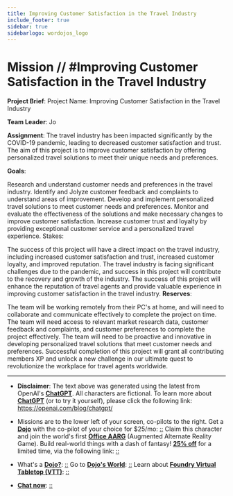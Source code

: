 ```yaml
---
title: Improving Customer Satisfaction in the Travel Industry
include_footer: true
sidebar: true
sidebarlogo: wordojos_logo
---
```

# Mission // #Improving Customer Satisfaction in the Travel Industry

**Project Brief**:
Project Name: Improving Customer Satisfaction in the Travel Industry

**Team Leader**: Jo

**Assignment**:
The travel industry has been impacted significantly by the COVID-19 pandemic, leading to decreased customer satisfaction and trust. The aim of this project is to improve customer satisfaction by offering personalized travel solutions to meet their unique needs and preferences.

**Goals**:

Research and understand customer needs and preferences in the travel industry.
Identify and Jolyze customer feedback and complaints to understand areas of improvement.
Develop and implement personalized travel solutions to meet customer needs and preferences.
Monitor and evaluate the effectiveness of the solutions and make necessary changes to improve customer satisfaction.
Increase customer trust and loyalty by providing exceptional customer service and a personalized travel experience.
Stakes:

The success of this project will have a direct impact on the travel industry, including increased customer satisfaction and trust, increased customer loyalty, and improved reputation.
The travel industry is facing significant challenges due to the pandemic, and success in this project will contribute to the recovery and growth of the industry.
The success of this project will enhance the reputation of travel agents and provide valuable experience in improving customer satisfaction in the travel industry.
**Reserves**:

The team will be working remotely from their PC's at home, and will need to collaborate and communicate effectively to complete the project on time.
The team will need access to relevant market research data, customer feedback and complaints, and customer preferences to complete the project effectively.
The team will need to be proactive and innovative in developing personalized travel solutions that meet customer needs and preferences.
Successful completion of this project will grant all contributing members XP and unlock a new challenge in our ultimate quest to revolutionize the workplace for travel agents worldwide.


---

* **Disclaimer**: The text above was generated using the latest from OpenAI's [**ChatGPT**](https://openai.com/blog/chatgpt/).  All characters are fictional.  To learn more about [**ChatGPT**](https://openai.com/blog/chatgpt/) (or to try it yourself), please click the following link: https://openai.com/blog/chatgpt/

* Missions are to the lower left of your screen, co-pilots to the right. Get a [**Dojo**](https://workmates.live/marketplace) with the co-pilot of your choice for $25/mo: [::](https://workmates.live/marketplace)  Claim this character and join the world's first [**Office AARG**](https://dojos.world) (Augmented Alternate Reality Game). Build real-world things with a dash of fantasy! [**25% off**](https://blog.workmates.live/deal-on-a-dojo) for a limited time, via the following link: [::](https://blog.workmates.live/deal-on-a-dojo) 

* What's a [**Dojo?**](https://workdojos.com): [::](https://workdojos.com)  Go to [**Dojo's World**](https://dojos.world): [::](https://dojos.world)  Learn about [**Foundry Virtual Tabletop (VTT)**](https://foundryvtt.com): [::](https://foundryvtt.com/)

* [**Chat now**](https://chat.workmates.live/channel/support): [::](https://chat.workmates.live/channel/support)